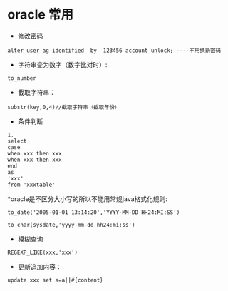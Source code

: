 # oracle 常用


* 修改密码
```
alter user ag identified  by  123456 account unlock; ----不用换新密码
```

* 字符串变为数字（数字比对时）:
```
to_number
```
* 截取字符串：
```
substr(key,0,4)//截取字符串（截取年份）
```
* 条件判断
```
1.
select
case
when xxx then xxx
when xxx then xxx
end
as
'xxx'
from 'xxxtable'
```
*oracle是不区分大小写的所以不能用常规java格式化规则:
```
to_date('2005-01-01 13:14:20','YYYY-MM-DD HH24:MI:SS')
```
```
to_char(sysdate,'yyyy-mm-dd hh24:mi:ss')
```
* 模糊查询
```
REGEXP_LIKE(xxx,'xxx')
```
* 更新追加内容：
```
update xxx set a=a||#{content}
```
